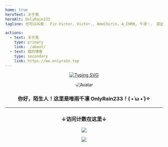 ```yaml
---
home: true
heroText: 关于我
heroAlt: OnlyRain233
tagline: 也可以叫我： Fiz-Victor, Victor., AmeChirin, A_CHRN, 千凛丶、 菲兹QwQ，WY_凛

actions:
  - text: 关于我
    type: primary
    link: ./about/
  - text: 我的博客
    type: secondary
    link: https://me.onlyra1n.top
---
```


<p style="text-align: center">
<a href="https://git.io/typing-svg"><img src="https://readme-typing-svg.demolab.com?pause=1000&width=450&center=true&lines=Hello+there!+This+is+OnlyRain233!%3B%E3%81%A1%E3%82%8A%E3%82%93%E3%81%A1%E3%82%83%E3%82%93%E3%81%AF%E3%81%A8%E3%81%A6%E3%82%82%E5%8F%AF%E6%84%9B%E3%81%84%E3%81%A7%E3%81%99%EF%BC%81" alt="Typing SVG" /></a>
</p>

<div style="text-align: center">
<img src="https://cravatar.cn/avatar/949b4b017cd9c5b03ec65cfc715c17ec?s=250" alt="Avatar" style="border-radius: 50%">
<h3>你好，陌生人！这里是唯雨千凛 OnlyRain233！( •̀ ω •́ )✧</h3>
</div>

---

<div style="text-align: center;">
    <h3>↓访问计数在这里↓</h3>
    <img src="https://moe-counter.glitch.me/get/@6475578645547358?theme=moebooru">
    <p>
        <a href="https://icp.gov.moe/?keyword=20236040" target="_blank" rel="nofollow">
        <img src="https://me.onlyra1n.top/assets/img/moe.svg">
        </a>
    </p>
</div>
